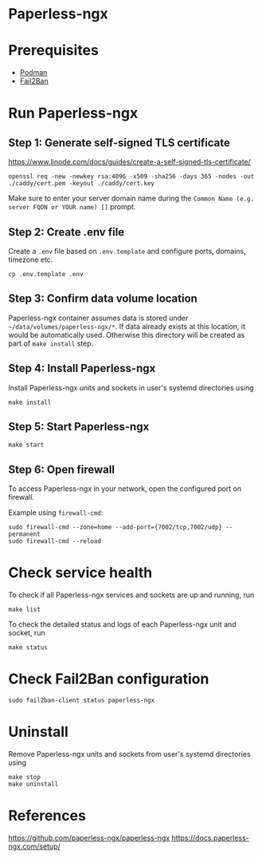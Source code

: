 # Paperless-ngx

# Prerequisites

-   [Podman](https://podman.io/)
-   [Fail2Ban](https://github.com/fail2ban/fail2ban)

# Run Paperless-ngx

## Step 1: Generate self-signed TLS certificate

https://www.linode.com/docs/guides/create-a-self-signed-tls-certificate/

```
openssl req -new -newkey rsa:4096 -x509 -sha256 -days 365 -nodes -out ./caddy/cert.pem -keyout ./caddy/cert.key
```

Make sure to enter your server domain name during the `Common Name (e.g. server FQDN or YOUR name) []` prompt.

## Step 2: Create .env file

Create a `.env` file based on `.env.template` and configure ports, domains, timezone etc.

```
cp .env.template .env
```

## Step 3: Confirm data volume location

Paperless-ngx container assumes data is stored under `~/data/volumes/paperless-ngx/*`. If data already exists at this location, it would be automatically used. Otherwise this directory will be created as part of `make install` step.

## Step 4: Install Paperless-ngx

Install Paperless-ngx units and sockets in user's systemd directories using

```
make install
```

## Step 5: Start Paperless-ngx

```
make start
```

## Step 6: Open firewall

To access Paperless-ngx in your network, open the configured port on firewall.

Example using `firewall-cmd`:

```
sudo firewall-cmd --zone=home --add-port={7002/tcp,7002/udp} --permanent
sudo firewall-cmd --reload
```

# Check service health

To check if all Paperless-ngx services and sockets are up and running, run

```
make list
```

To check the detailed status and logs of each Paperless-ngx unit and socket, run

```
make status
```

# Check Fail2Ban configuration

```
sudo fail2ban-client status paperless-ngx
```

# Uninstall

Remove Paperless-ngx units and sockets from user's systemd directories using

```
make stop
make uninstall
```

# References

https://github.com/paperless-ngx/paperless-ngx
https://docs.paperless-ngx.com/setup/
